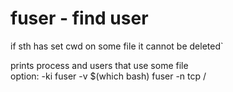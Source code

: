 # fuser - find user

if sth has set cwd on some file it cannot be deleted`

prints process and users that use some file\
option: -ki
    fuser -v $(which bash) 
    fuser -n tcp /

